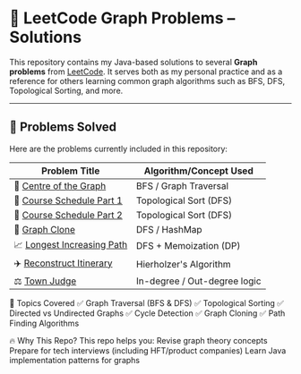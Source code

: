 # 🧠 LeetCode Graph Problems – Solutions

This repository contains my Java-based solutions to several **Graph problems** from [LeetCode](https://leetcode.com/). It serves both as my personal practice and as a reference for others learning common graph algorithms such as BFS, DFS, Topological Sorting, and more.

---

## 📌 Problems Solved

Here are the problems currently included in this repository:

| Problem Title              | Algorithm/Concept Used     |
|---------------------------|----------------------------|
| 🧭 [Centre of the Graph](#)         | BFS / Graph Traversal        |
| 📘 [Course Schedule Part 1](#)      | Topological Sort (DFS)       |
| 📘 [Course Schedule Part 2](#)      | Topological Sort (DFS)       |
| 🔁 [Graph Clone](#)                 | DFS / HashMap                |
| 📈 [Longest Increasing Path](#)     | DFS + Memoization (DP)       |
| ✈️ [Reconstruct Itinerary](#)       | Hierholzer's Algorithm       |
| ⚖️ [Town Judge](#)                  | In-degree / Out-degree logic |


🧠 Topics Covered
✅ Graph Traversal (BFS & DFS)
✅ Topological Sorting
✅ Directed vs Undirected Graphs
✅ Cycle Detection
✅ Graph Cloning
✅ Path Finding Algorithms

🔥 Why This Repo?
This repo helps you:
Revise graph theory concepts
Prepare for tech interviews (including HFT/product companies)
Learn Java implementation patterns for graphs

